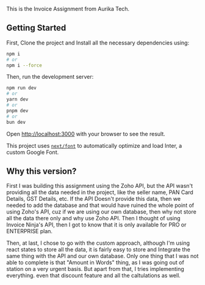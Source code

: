 This is the Invoice Assignment from Aurika Tech.

## Getting Started

First, Clone the project and Install all the necessary dependencies using:
```bash
npm i
# or
npm i --force
```

Then, run the development server:

```bash
npm run dev
# or
yarn dev
# or
pnpm dev
# or
bun dev
```

Open [http://localhost:3000](http://localhost:3000) with your browser to see the result.

This project uses [`next/font`](https://nextjs.org/docs/basic-features/font-optimization) to automatically optimize and load Inter, a custom Google Font.

## Why this version?

First I was building this assignment using the Zoho API, but the API wasn't providing all the data needed in the project, like the seller name, PAN Card Details, GST Details, etc.
If the API Doesn't provide this data, then we needed to add the database and that would have ruined the whole point of using Zoho's API, cuz if we are using our own database, then why not store all the data there only and why use Zoho API.
Then I thought of using Invoice Ninja's API, then I got to know that it is only available for PRO or ENTERPRISE plan.

Then, at last, I chose to go with the custom approach, although I'm using react states to store all the data, it is fairly easy to store and Integrate the same thing with the API and our own database.
Only one thing that I was not able to complete is that "Amount in Words" thing, as I was going out of station on a very urgent basis. But apart from that, I tries implementing everything.
even that discount feature and all the caltulations as well.
